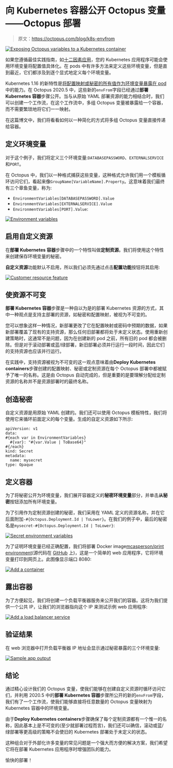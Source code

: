 # 向 Kubernetes 容器公开 Octopus 变量——Octopus 部署

> 原文：<https://octopus.com/blog/k8s-envfrom>

[![Exposing Octopus variables to a Kubernetes container](img/43ac9fd3ba5b8f0e6580ff250b11b707.png)](#)

如果您遵循最佳实践指南，如[十二因素应用](https://12factor.net/)，您的 Kubernetes 应用程序可能会使用环境变量将配置值具体化。在 pods 中有许多方法来定义这些环境变量，但是直到最近，它们都涉及到逐个显式地定义每个环境变量。

Kubernetes 1.16 的新特性是[将配置映射或秘密的所有值作为环境变量暴露在 pod](https://kubernetes.io/docs/tasks/configure-pod-container/configure-pod-configmap/#configure-all-key-value-pairs-in-a-configmap-as-container-environment-variables) 中的能力。在 Octopus 2020.5 中，这些新的`envFrom`字段已经通过**部署 Kubernetes 容器**步骤公开。当与从原始 YAML 部署资源的能力相结合时，我们可以创建一个工作流，在这个工作流中，多组 Octopus 变量被暴露给一个容器，而不需要繁琐地将它们一一映射。

在这篇博文中，我们将看看如何以一种简化的方式将多组 Octopus 变量直接传递给容器。

## 定义环境变量

对于这个例子，我们将定义三个环境变量:`DATABASEPASSWORD`、`EXTERNALSERVICE`和`PORT`。

在 Octopus 中，我们以一种格式捕获这些变量，这种格式允许我们用一个模板循环访问它们，看起来像`GroupName[VariableName].Property`。这意味着我们最终有三个章鱼变量，称为:

*   `EnvironmentVariables[DATABASEPASSWORD].Value`
*   `EnvironmentVariables[EXTERNALSERVICE].Value`
*   `EnvironmentVariables[PORT].Value`:

[![Environment variables](img/ed7ce8fe9eae61749ac3c3fb32d3cb5a.png)](#)

## 启用自定义资源

在**部署 Kubernetes 容器**步骤中的一个特性叫做**定制资源**。我们将使用这个特性来创建保存环境变量的秘密。

**自定义资源**功能默认不启用，所以我们必须先通过点击**配置功能**按钮将其启用:

[![Customer resource feature](img/af788af8db0145ff3fc0453bebb4d7b1.png)](#)

## 使资源不可变

**部署 Kubernetes 容器**步骤是一种自以为是的部署 Kubernetes 资源的方式，其中一种观点是支持主部署的资源，如秘密和配置映射，被视为不可变的。

您可以想象这样一种情况，新部署更改了它在配置映射或密码中预期的数据，如果新部署覆盖了现有的支持资源，那么任何旧部署都将处于未定义状态。使用重新创建策略时，这通常不是问题，因为在创建新的 pod 之前，所有旧的 pod 都会被删除。但是对于滚动部署或蓝/绿部署，新旧部署必须并行运行一段时间，因此它们的支持资源也应该并行运行。

在实践中，支持资源被视为不可变的这一观点意味着由**Deploy Kubernetes containers**步骤创建的配置映射、秘密或定制资源在每个 Octopus 部署中都被赋予了唯一的名称。这是由 Octopus 自动完成的，但是重要的是要理解分配给定制资源的名称并不是资源部署时的最终名称。

## 创造秘密

自定义资源是用原始 YAML 创建的。我们还可以使用 Octopus 模板特性，我们将使用它来循环前面定义的每个变量。生成的自定义资源如下所示:

```
apiVersion: v1
data:
#{each var in EnvironmentVariables}
  #{var}: "#{var.Value | ToBase64}"
#{/each}
kind: Secret
metadata:  
  name: mysecret
type: Opaque 
```

## 定义容器

为了将秘密公开为环境变量，我们展开容器定义的**秘密环境变量**部分，并单击**从秘密**按钮添加所有环境变量。

为了引用作为定制资源创建的秘密，我们采用在 YAML 定义的资源名称，并在它后面附加`-#{Octopus.Deployment.Id | ToLower}`。在我们的例子中，最后的秘密名是`mysecret-#{Octopus.Deployment.Id | ToLower}`:

[![Secret environment variables](img/23645bec3afc41c0405ad6bb409432e3.png)](#)

为了证明环境变量已经正确配置，我们将部署 Docker image[mcasperson/print environment](https://hub.docker.com/r/mcasperson/printenvironment)(源代码在 [GitHub](https://github.com/mcasperson/PrintEnvironment) 上)，这是一个简单的 web 应用程序，它将环境变量打印到网页上。此图像显示端口 8080:

[![Add a container](img/88d915dca875789eaf6e53db719d5190.png)](#)

## 露出容器

为了方便起见，我们将创建一个负载平衡器服务来公开我们的容器。这将为我们提供一个公共 IP，让我们的浏览器指向这个 IP 来测试示例 web 应用程序:

[![Add a load balancer service](img/b311e1d7c6079d03125e98b8f02231e1.png)](#)

## 验证结果

在 web 浏览器中打开负载平衡器 IP 地址会显示通过秘密暴露的三个环境变量:

[![Sample app output](img/b5b9f16eead76f6eea561840bc119f1e.png)](#)

## 结论

通过精心设计我们的 Octopus 变量，使我们能够在创建自定义资源时循环访问它们，并利用 2020.5 中的**部署 Kubernetes 容器**步骤所公开的新的`envFrom`字段，我们有了一个工作流，使我们能够直接将任意数量的 Octopus 变量映射为 Kubernetes 容器中的环境变量。

由于**Deploy Kubernetes containers**步骤确保了每个定制资源都有一个惟一的名称，因此基本上是不可变的(至少就部署过程而言)，我们还可以确信，滚动或蓝/绿部署等更高级的策略不会使旧的 Kubernetes 部署处于未定义的状态。

这种组合对于外部化许多变量的常见问题是一个强大而方便的解决方案，我们希望它将在部署 Kubernetes 应用程序时增强团队的能力。

愉快的部署！